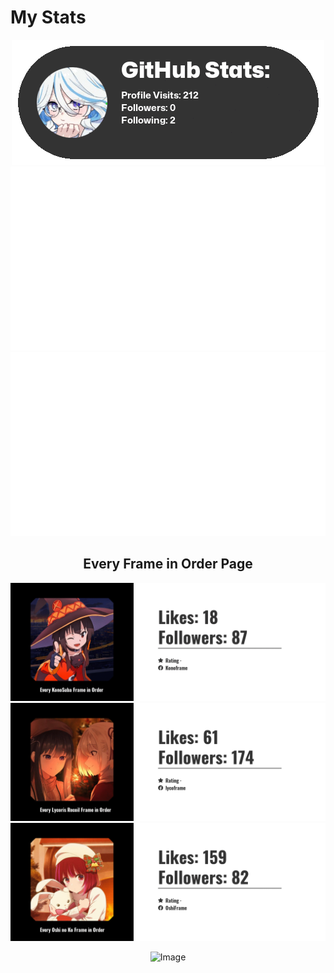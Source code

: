 # My Stats
<div align="center">

![Hello](./banner_stats.gif)
![Stats Overview](https://raw.githubusercontent.com/ShikiYuriSan/github-stats-transparent/output/generated/overview.svg)
![Most Used Languages](https://raw.githubusercontent.com/ShikiYuriSan/github-stats-transparent/output/generated/languages.svg)

</div>

<div align="center">

## Every Frame in Order Page


![Hello](./banner.gif)
![amEmuotori](https://raw.githubusercontent.com/ShikiYuriSan/LycorisStatus/main/banner.gif)
![emuisMeaningSMILE](https://raw.githubusercontent.com/ShikiYuriSan/OshiStatus/main/banner.gif)

<img src="https://komarev.com/ghpvc/?username=ShikiYuriSan" alt="Image" height="0" width="0">
